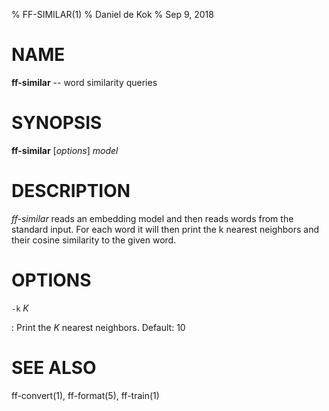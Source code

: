 % FF-SIMILAR(1)
% Daniel de Kok
% Sep 9, 2018

NAME
====

**ff-similar** -- word similarity queries

SYNOPSIS
========

**ff-similar** [*options*] *model*

DESCRIPTION
===========

*ff-similar* reads an embedding model and then reads words from the standard
input. For each word it will then print the k nearest neighbors and their
cosine similarity to the given word.

OPTIONS
=======

`-k` *K*

:   Print the *K* nearest neighbors. Default: 10

SEE ALSO
========

ff-convert(1), ff-format(5), ff-train(1)
